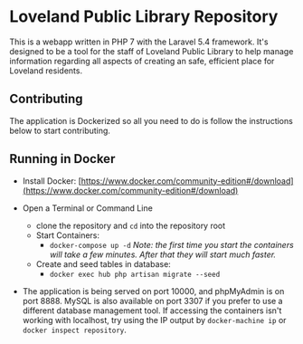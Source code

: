 # Loveland Public Library Repository
This is a webapp written in PHP 7 with the Laravel 5.4 framework.  It's designed to be a tool for the staff of Loveland Public Library
to help manage information regarding all aspects of creating an safe, efficient place for Loveland residents.

## Contributing
The application is Dockerized so all you need to do is follow the instructions below to start contributing.

## Running in Docker
- Install Docker: [https://www.docker.com/community-edition#/download](https://www.docker.com/community-edition#/download)
- Open a Terminal or Command Line
	- clone the repository and `cd` into the repository root
	- Start Containers:
		- `docker-compose up -d`
		   *Note: the first time you start the containers will take a few minutes.  After that they will start much faster.*
	- Create and seed tables in database:
		- `docker exec hub php artisan migrate --seed`
		
- The application is being served on port 10000, and phpMyAdmin is on port 8888. MySQL is also available on port 3307 if you prefer to use a different database management tool. If accessing the containers isn't working with localhost, try using the IP output by `docker-machine ip` or `docker inspect repository`.
